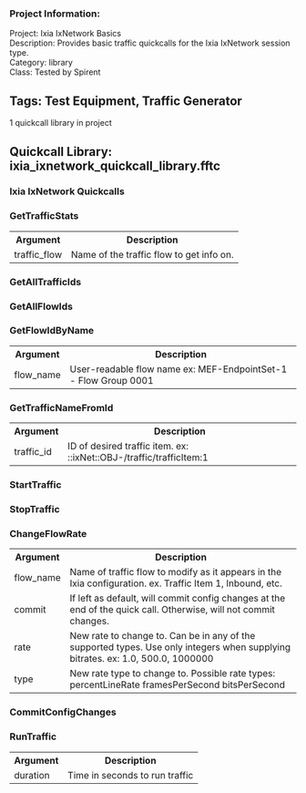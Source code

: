 ### Project Information:
Project: Ixia IxNetwork Basics  
Description: Provides basic traffic quickcalls for the Ixia IxNetwork session type.  
Category: library  
Class: Tested by Spirent  
  
<b>Tags:</b> Test Equipment, Traffic Generator
 ----
1 quickcall library in project
## Quickcall Library: ixia_ixnetwork_quickcall_library.fftc
### Ixia IxNetwork Quickcalls
### GetTrafficStats
<table><tr><th>Argument</th><th>Description</th></tr>
<tr><td>traffic_flow</td><td>Name of the traffic flow to get info on.</tr></td></table>

### GetAllTrafficIds
### GetAllFlowIds
### GetFlowIdByName
<table><tr><th>Argument</th><th>Description</th></tr>
<tr><td>flow_name</td><td>User-readable flow name 
ex: MEF-EndpointSet-1 - Flow Group 0001</tr></td></table>

### GetTrafficNameFromId
<table><tr><th>Argument</th><th>Description</th></tr>
<tr><td>traffic_id</td><td>ID of desired traffic item.
 ex: ::ixNet::OBJ-/traffic/trafficItem:1</tr></td></table>

### StartTraffic
### StopTraffic
### ChangeFlowRate
<table><tr><th>Argument</th><th>Description</th></tr>
<tr><td>flow_name</td><td>Name of traffic flow to modify as it appears in the Ixia configuration.
ex. Traffic Item 1, Inbound, etc.</tr></td>
<tr><td>commit</td><td>If left as default, will commit config changes at the end of the quick call. Otherwise, will not commit changes. </tr></td>
<tr><td>rate</td><td>New rate to change to. Can be in any of the supported types. Use only integers when supplying bitrates.
ex: 1.0, 500.0, 1000000</tr></td>
<tr><td>type</td><td>New rate type to change to. Possible rate types:
percentLineRate
framesPerSecond
bitsPerSecond</tr></td></table>

### CommitConfigChanges
### RunTraffic
<table><tr><th>Argument</th><th>Description</th></tr>
<tr><td>duration</td><td>Time in seconds to run traffic
</tr></td></table>

